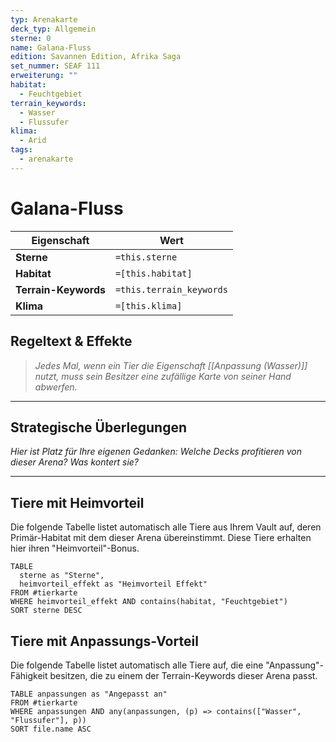 ```yaml
---
typ: Arenakarte
deck_typ: Allgemein
sterne: 0
name: Galana-Fluss
edition: Savannen Edition, Afrika Saga
set_nummer: SEAF 111
erweiterung: ""
habitat:
  - Feuchtgebiet
terrain_keywords:
  - Wasser
  - Flussufer
klima:
  - Arid
tags:
  - arenakarte
---
```


# Galana-Fluss

| Eigenschaft | Wert |
|---|---|
| **Sterne** | `=this.sterne` |
| **Habitat** | `=[this.habitat]` |
| **Terrain-Keywords** | `=this.terrain_keywords` |
| **Klima** | `=[this.klima]` |

## Regeltext & Effekte

> *Jedes Mal, wenn ein Tier die Eigenschaft [[Anpassung (Wasser)]] nutzt, muss sein Besitzer eine zufällige Karte von seiner Hand abwerfen.*

---
## Strategische Überlegungen

*Hier ist Platz für Ihre eigenen Gedanken: Welche Decks profitieren von dieser Arena? Was kontert sie?*

---
## Tiere mit Heimvorteil

Die folgende Tabelle listet automatisch alle Tiere aus Ihrem Vault auf, deren Primär-Habitat mit dem dieser Arena übereinstimmt. Diese Tiere erhalten hier ihren "Heimvorteil"-Bonus.

```dataview
TABLE
  sterne as "Sterne",
  heimvorteil_effekt as "Heimvorteil Effekt"
FROM #tierkarte
WHERE heimvorteil_effekt AND contains(habitat, "Feuchtgebiet")
SORT sterne DESC
```

## Tiere mit Anpassungs-Vorteil

Die folgende Tabelle listet automatisch alle Tiere auf, die eine "Anpassung"-Fähigkeit besitzen, die zu einem der Terrain-Keywords dieser Arena passt.

``` dataview
TABLE anpassungen as "Angepasst an"
FROM #tierkarte
WHERE anpassungen AND any(anpassungen, (p) => contains(["Wasser", "Flussufer"], p))
SORT file.name ASC
